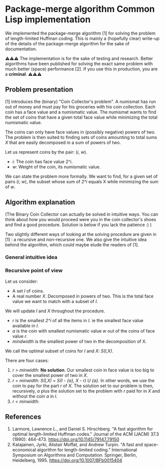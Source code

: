 # Package-merge algorithm Common Lisp implementation
We implemented the package-merge algorithm [1] for solving the problem of
length-limited Huffman coding. This is mainly a (hopefully clear) write-up
of the details of the package-merge algorithm for the sake of documentation.

⚠⚠⚠ The implementation is for the sake of testing and research. Better
algorithms have been published for solving the exact same problem with much
better (space) performance [2]. If you use this in production, you are a 
**criminal**. ⚠⚠⚠

## Problem presentation
[1] introduces the (binary) "Coin Collector's problem". A numismat has run out
of money and must pay for his groceries with his coin collection. Each coin has
a face value and a numismatic value. The numismat wants to find the set of coins
that have a given total face value while minimizing the total numismatic value.

The coins can only have face values in (possibly negative) powers of two. The
problem is then suited to finding sets of coins amounting to total sums _X_ that
are easily decomposed in a sum of powers of two.

Let us represent coins by the pair: (_i_, _w_).
* _i_: The coin has face value 2^i.
* _w_: Weight of the coin, its numismatic value.

We can state the problem more formally. We want to find, for a given set of
pairs (_i_, _w_), the subset whose sum of _2^i_ equals X while minimizing the
sum of _w_.

## Algorithm explanation
(The Binary Coin Collector can actually be solved in intuitive ways. You can
think about how you would proceed were you in the coin collector's shoes and
find a good procedure. Solution is below if you lack the patience :) )

Two slightly different ways of looking at the solving procedure are given in [1]
: a recursive and non-recursive one. We also give the intuitive idea behind the
algorithm, which could maybe elude the readers of [1].

### General intuitive idea


### Recursive point of view
Let us consider:
* A set _I_ of coins.
* A real number _X_. Decomposed in powers of two. This is the total face value
we want to match with a subset of _I_.

We will update _I_ and _X_ throughout the procedure.
* _r_ is the smallest _2^i_ of all the items in _I_. ie the smallest face value
available in _I_.
* _a_ is the coin with smallest numismatic value _w_ out of the coins of face 
value _r_.
* _mindwidth_ is the smallest power of two in the decomposition of X.

We call the optimal subset of coins for _I_ and _X_: _S(I,X)_.

There are four cases:
1. _r > minwidth_: **No solution**. Our smallest coin in face value is too big
to cover the smallest power of two in _X_.
1. _r = minwidth_: _S(I,X) = S(I - {a}, X - r) U {a}_. In other words, we use
the coin to pay for the part _r_ of _X_. The solution set to our problem is
then, recursively, _a_ plus the solution set to the problem with _r_ paid for in
_X_ and without the coin _a_ in _I_.
1. _r < minwidth_: 

## References
1. Larmore, Lawrence L., and Daniel S. Hirschberg. "A fast algorithm for optimal length-limited Huffman codes." Journal of the ACM (JACM) 37.3 (1990): 464-473. https://doi.org/10.1145/79147.79150
1. Katajainen, Jyrki, Alistair Moffat, and Andrew Turpin. "A fast and space-economical algorithm for length-limited coding." International Symposium on Algorithms and Computation. Springer, Berlin, Heidelberg, 1995. https://doi.org/10.1007/BFb0015404
